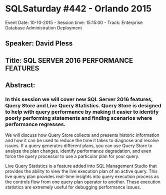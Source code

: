 # SQLSaturday #442 - Orlando 2015
Event Date: 10-10-2015 - Session time: 15:15:00 - Track: Enterprise Database Administration  Deployment
## Speaker: David Pless
## Title: SQL SERVER 2016 PERFORMANCE FEATURES
## Abstract:
### In this session we will cover new SQL Server 2016 features, Query Store and Live Query Statistics. Query Store is designed to help with query performance by making it easier to identify poorly performing statements and finding scenarios where performance regresses.
 
We will discuss how Query Store collects and presents historic information and how it can be used to reduce the time it takes to diagnose and resolve issues. If a query generates different plans, you can use Query Store to analyze the plan changes, identify performance degradation, and even force the query processor to use a particular plan for your query. 

Live Query Statistics is a feature added into SQL Management Studio that provides the ability to view the live execution plan of an active query. This live query plan provides real-time insights into  query execution process as the controls flow from one query plan operator to another. These execution statistics are extremely useful for debugging performance issues.
